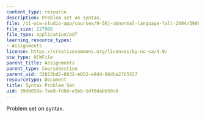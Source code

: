 ```yaml
---
content_type: resource
description: Problem set on syntax.
file: /ol-ocw-studio-app/courses/9-56j-abnormal-language-fall-2004/39d6659e7ae0fd8de5bb5df0dabb59c8_prob_setsolution.pdf
file_size: 227988
file_type: application/pdf
learning_resource_types:
- Assignments
license: https://creativecommons.org/licenses/by-nc-sa/4.0/
ocw_type: OCWFile
parent_title: Assignments
parent_type: CourseSection
parent_uid: 32813bd2-8032-e053-e9dd-06dba2765557
resourcetype: Document
title: Syntax Problem Set
uid: 39d6659e-7ae0-fd8d-e5bb-5df0dabb59c8
---
```

Problem set on syntax.